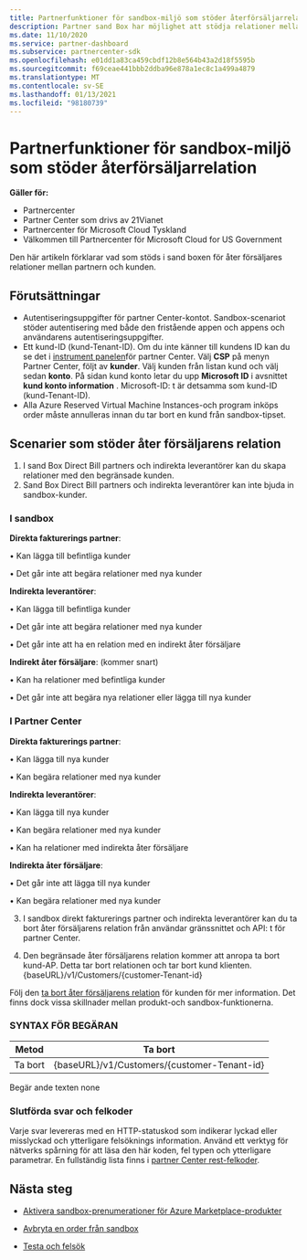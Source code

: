 ```yaml
---
title: Partnerfunktioner för sandbox-miljö som stöder återförsäljarrelation
description: Partner sand Box har möjlighet att stödja relationer mellan partnern och kunden
ms.date: 11/10/2020
ms.service: partner-dashboard
ms.subservice: partnercenter-sdk
ms.openlocfilehash: e01dd1a83ca459cbdf12b8e564b43a2d18f5595b
ms.sourcegitcommit: f69ceae441bbb2ddba96e878a1ec8c1a499a4879
ms.translationtype: MT
ms.contentlocale: sv-SE
ms.lasthandoff: 01/13/2021
ms.locfileid: "98180739"
---
```

# <a name="partner-sandbox-capabilities-that-support-reseller-relationship"></a>Partnerfunktioner för sandbox-miljö som stöder återförsäljarrelation

**Gäller för:**

- Partnercenter
- Partner Center som drivs av 21Vianet
- Partnercenter för Microsoft Cloud Tyskland
- Välkommen till Partnercenter för Microsoft Cloud for US Government

Den här artikeln förklarar vad som stöds i sand boxen för åter försäljares relationer mellan partnern och kunden. 

## <a name="prerequisites"></a>Förutsättningar

- Autentiseringsuppgifter för partner Center-kontot. Sandbox-scenariot stöder autentisering med både den fristående appen och appens och användarens autentiseringsuppgifter.
- Ett kund-ID (kund-Tenant-ID). Om du inte känner till kundens ID kan du se det i [instrument panelen](https://partner.microsoft.com/dashboard/home)för partner Center. Välj **CSP** på menyn Partner Center, följt av **kunder**. Välj kunden från listan kund och välj sedan **konto**. På sidan kund konto letar du upp **Microsoft ID** i avsnittet **kund konto information** . Microsoft-ID: t är detsamma som kund-ID (kund-Tenant-ID).
- Alla Azure Reserved Virtual Machine Instances-och program inköps order måste annulleras innan du tar bort en kund från sandbox-tipset.

## <a name="scenarios-supporting-reseller-relationship"></a>Scenarier som stöder åter försäljarens relation

1.  I sand Box Direct Bill partners och indirekta leverantörer kan du skapa relationer med den begränsade kunden. 
2.  Sand Box Direct Bill partners och indirekta leverantörer kan inte bjuda in sandbox-kunder.



### <a name="in-the-sandbox"></a>I sandbox

**Direkta fakturerings partner**:

• Kan lägga till befintliga kunder

• Det går inte att begära relationer med nya kunder

**Indirekta leverantörer**:

• Kan lägga till befintliga kunder

• Det går inte att begära relationer med nya kunder

• Det går inte att ha en relation med en indirekt åter försäljare

**Indirekt åter försäljare**: (kommer snart)

• Kan ha relationer med befintliga kunder

• Det går inte att begära nya relationer eller lägga till nya kunder

### <a name="in-partner-center"></a>I Partner Center

**Direkta fakturerings partner**:

• Kan lägga till nya kunder

• Kan begära relationer med nya kunder

**Indirekta leverantörer**:

• Kan lägga till nya kunder

• Kan begära relationer med nya kunder

• Kan ha relationer med indirekta åter försäljare

**Indirekta åter försäljare**:

• Det går inte att lägga till nya kunder

• Kan begära relationer med nya kunder

3. I sandbox direkt fakturerings partner och indirekta leverantörer kan du ta bort åter försäljarens relation från användar gränssnittet och API: t för partner Center.

4. Den begränsade åter försäljarens relation kommer att anropa ta bort kund-AP. Detta tar bort relationen och tar bort kund klienten. {baseURL}/v1/Customers/{customer-Tenant-id}

Följ den [ta bort åter försäljarens relation](remove-a-reseller-relationship-with-a-customer.md) för kunden för mer information. Det finns dock vissa skillnader mellan produkt-och sandbox-funktionerna.

### <a name="request-syntax"></a>SYNTAX FÖR BEGÄRAN

|**Metod**|**Ta bort**|
|-------------|------------|
|Ta bort|{baseURL}/v1/Customers/{customer-Tenant-id} |

Begär ande texten none

### <a name="response-success-and-error-codes"></a>Slutförda svar och felkoder

Varje svar levereras med en HTTP-statuskod som indikerar lyckad eller misslyckad och ytterligare felsöknings information. Använd ett verktyg för nätverks spårning för att läsa den här koden, fel typen och ytterligare parametrar. En fullständig lista finns i [partner Center rest-felkoder](https://docs.microsoft.com/partner-center/develop/error-codes).

## <a name="next-steps"></a>Nästa steg

- [Aktivera sandbox-prenumerationer för Azure Marketplace-produkter](activate-sandbox-subscription-azure-marketplace-products.md)

- [Avbryta en order från sandbox](cancel-an-order-from-the-integration-sandbox.md)

- [Testa och felsök](test-and-debug.md) 
